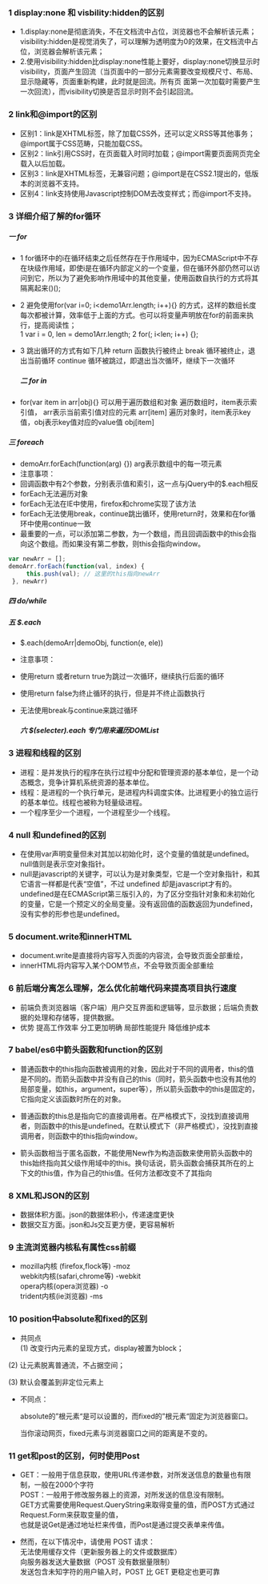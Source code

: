 ### 1 display:none 和 visbility:hidden的区别
* 1.display:none是彻底消失，不在文档流中占位，浏览器也不会解析该元素；visibility:hidden是视觉消失了，可以理解为透明度为0的效果，在文档流中占位，浏览器会解析该元素；  
* 2.使用visibility:hidden比display:none性能上要好，display:none切换显示时visibility，页面产生回流（当页面中的一部分元素需要改变规模尺寸、布局、显示隐藏等，页面重新构建，此时就是回流。所有页 面第一次加载时需要产生一次回流），而visibility切换是否显示时则不会引起回流。  
  
### 2 link和@import的区别 
* 区别1：link是XHTML标签，除了加载CSS外，还可以定义RSS等其他事务；@import属于CSS范畴，只能加载CSS。
* 区别2：link引用CSS时，在页面载入时同时加载；@import需要页面网页完全载入以后加载。
* 区别3：link是XHTML标签，无兼容问题；@import是在CSS2.1提出的，低版本的浏览器不支持。
* 区别4：link支持使用Javascript控制DOM去改变样式；而@import不支持。

### 3 详细介绍了解的for循环 
  ##### 一 for 
* 1 for循环中的i在循环结束之后任然存在于作用域中，因为ECMAScript中不存在块级作用域，即使i是在循环内部定义的一个变量，但在循环外部仍然可以访问到它，所以为了避免影响作用域中的其他变量，使用函数自执行的方式将其隔离起来()();
* 2 避免使用for(var i=0; i<demo1Arr.length; i++){} 的方式，这样的数组长度每次都被计算，效率低于上面的方式。也可以将变量声明放在for的前面来执行，提高阅读性；  
    1 var i = 0, len = demo1Arr.length;
    2 for(; i<len; i++) {};
* 3 跳出循环的方式有如下几种
    return 函数执行被终止
    break 循环被终止，退出当前循环
    continue 循环被跳过，即退出当次循环，继续下一次循环

  ##### 二 for in
*    for(var item in arr|obj){} 可以用于遍历数组和对象
    遍历数组时，item表示索引值， arr表示当前索引值对应的元素 arr[item]
    遍历对象时，item表示key值，obj表示key值对应的value值 obj[item]

  ##### 三 foreach 
* demoArr.forEach(function(arg) {}) arg表示数组中的每一项元素
* 注意事项：
* 回调函数中有2个参数，分别表示值和索引，这一点与jQuery中的$.each相反
* forEach无法遍历对象
* forEach无法在IE中使用，firefox和chrome实现了该方法
* forEach无法使用break，continue跳出循环，使用return时，效果和在for循环中使用continue一致
* 最重要的一点，可以添加第二参数，为一个数组，而且回调函数中的this会指向这个数组。而如果没有第二参数，则this会指向window。
  
```js
var newArr = [];
demoArr.forEach(function(val, index) {
     this.push(val); // 这里的this指向newArr
 }, newArr) 
```

  ##### 四 do/while

  ##### 五 $.each
 * $.each(demoArr|demoObj, function(e, ele))
 * 注意事项：
* 使用return 或者return true为跳过一次循环，继续执行后面的循环
* 使用return false为终止循环的执行，但是并不终止函数执行
* 无法使用break与continue来跳过循环

  ##### 六 $(selecter).each 专门用来遍历DOMList

### 3 进程和线程的区别
* 进程：是并发执行的程序在执行过程中分配和管理资源的基本单位，是一个动态概念，竞争计算机系统资源的基本单位。
* 线程：是进程的一个执行单元，是进程内科调度实体。比进程更小的独立运行的基本单位。线程也被称为轻量级进程。
* 一个程序至少一个进程，一个进程至少一个线程。
  
### 4 null 和undefined的区别
* 在使用var声明变量但未对其加以初始化时，这个变量的值就是undefined。   null值则是表示空对象指针。
* null是javascript的关键字，可以认为是对象类型，它是一个空对象指针，和其它语言一样都是代表“空值”，不过 undefined 却是javascript才有的。undefined是在ECMAScript第三版引入的，为了区分空指针对象和未初始化的变量，它是一个预定义的全局变量。没有返回值的函数返回为undefined，没有实参的形参也是undefined。

### 5 document.write和innerHTML
* document.write是直接将内容写入页面的内容流，会导致页面全部重绘，
* innerHTML将内容写入某个DOM节点，不会导致页面全部重绘

### 6 前后端分离怎么理解，怎么优化前端代码来提高项目执行速度
* 前端负责浏览器端（客户端）用户交互界面和逻辑等，显示数据；后端负责数据的处理和存储等，提供数据。
* 优势 提高工作效率  分工更加明确   局部性能提升  降低维护成本

### 7 babel/es6中箭头函数和function的区别
* 普通函数中的this指向函数被调用的对象，因此对于不同的调用者，this的值是不同的。而箭头函数中并没有自己的this（同时，箭头函数中也没有其他的局部变量，如this，argument，super等），所以箭头函数中的this是固定的，它指向定义该函数时所在的对象。

* 普通函数的this总是指向它的直接调用者。在严格模式下，没找到直接调用者，则函数中的this是undefined。在默认模式下（非严格模式），没找到直接调用者，则函数中的this指向window。

* 箭头函数相当于匿名函数，不能使用New作为构造函数来使用箭头函数中的this始终指向其父级作用域中的this。换句话说，箭头函数会捕获其所在的上下文的this值，作为自己的this值。任何方法都改变不了其指向

### 8 XML和JSON的区别
 * 数据体积方面。json的数据体积小，传递速度更快
 * 数据交互方面。json和Js交互更方便，更容易解析

### 9 主流浏览器内核私有属性css前缀
 * mozilla内核 (firefox,flock等)     -moz  
   webkit内核(safari,chrome等)   -webkit  
   opera内核(opera浏览器)         -o  
   trident内核(ie浏览器)               -ms

### 10 position中absolute和fixed的区别
 * 共同点  
  (1) 改变行内元素的呈现方式，display被置为block；

  (2) 让元素脱离普通流，不占据空间；

  (3) 默认会覆盖到非定位元素上

 * 不同点：

   absolute的”根元素“是可以设置的，而fixed的”根元素“固定为浏览器窗口。

   当你滚动网页，fixed元素与浏览器窗口之间的距离是不变的。

### 11 get和post的区别，何时使用Post
  *  GET：一般用于信息获取，使用URL传递参数，对所发送信息的数量也有限制，一般在2000个字符  
     POST：一般用于修改服务器上的资源，对所发送的信息没有限制。  
     GET方式需要使用Request.QueryString来取得变量的值，而POST方式通过Request.Form来获取变量的值，  
     也就是说Get是通过地址栏来传值，而Post是通过提交表单来传值。
  
  *  然而，在以下情况中，请使用 POST 请求：  
     无法使用缓存文件（更新服务器上的文件或数据库）  
     向服务器发送大量数据（POST 没有数据量限制）  
     发送包含未知字符的用户输入时，POST 比 GET 更稳定也更可靠 
  
  